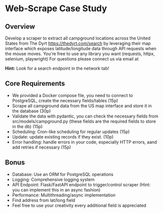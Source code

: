 # Web-Scrape Case Study

## Overview
Develop a scraper to extract all campground locations across the United States from The Dyrt https://thedyrt.com/search by leveraging their map interface which exposes latitude/longitude data through API requests when the mouse moves. You're free to use any library you want (requests, httpx, selenium, playwright)
For questions please connect us via email at 

**Hint:** Look for a search endpoint in the network tab!

## Core Requirements
- We provided a Docker compose file, you need to connect to PostgreSQL, create the necessary fields/tables (15p)
- Scrape all campground data from the US map interface and store it in the database (30p)
- Validate the data with pydantic, you can check the necessary fields from src/models/campground.py (these fields are the required fields to store in the db) (15p)
- Scheduling: Cron-like scheduling for regular updates (15p)
- Update: update existing records if they exist. (10p)
- Error handling: handle errors in your code, especially HTTP errors, aand add retries if necessary (15p)

## Bonus
- Database: Use an ORM for PostgreSQL operations
- Logging: Comprehensive logging system
- API Endpoint: Flask/FastAPI endpoint to trigger/control scraper 
  (Hint: you can implement this in an async fashion)
- Performance: Multithreading/async implementation
- Find address from lat/long field
- Feel free to use your creativity every additional field is appreciated
